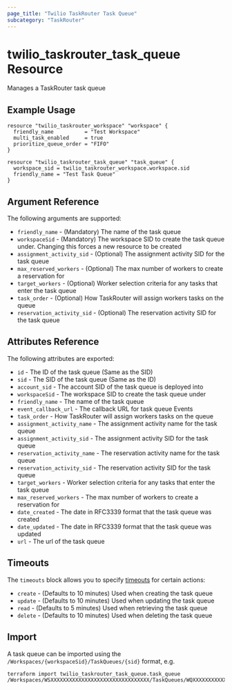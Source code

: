 ```yaml
---
page_title: "Twilio TaskRouter Task Queue"
subcategory: "TaskRouter"
---
```


# twilio_taskrouter_task_queue Resource

Manages a TaskRouter task queue

## Example Usage

```hcl
resource "twilio_taskrouter_workspace" "workspace" {
  friendly_name          = "Test Workspace"
  multi_task_enabled     = true
  prioritize_queue_order = "FIFO"
}

resource "twilio_taskrouter_task_queue" "task_queue" {
  workspace_sid = twilio_taskrouter_workspace.workspace.sid
  friendly_name = "Test Task Queue"
}
```

## Argument Reference

The following arguments are supported:

- `friendly_name` - (Mandatory) The name of the task queue
- `workspaceSid` - (Mandatory) The workspace SID to create the task queue under. Changing this forces a new resource to be created
- `assignment_activity_sid` - (Optional) The assignment activity SID for the task queue
- `max_reserved_workers` - (Optional) The max number of workers to create a reservation for
- `target_workers` - (Optional) Worker selection criteria for any tasks that enter the task queue
- `task_order` - (Optional) How TaskRouter will assign workers tasks on the queue
- `reservation_activity_sid` - (Optional) The reservation activity SID for the task queue

## Attributes Reference

The following attributes are exported:

- `id` - The ID of the task queue (Same as the SID)
- `sid` - The SID of the task queue (Same as the ID)
- `account_sid` - The account SID of the task queue is deployed into
- `workspaceSid` - The workspace SID to create the task queue under
- `friendly_name` - The name of the task queue
- `event_callback_url` - The callback URL for task queue Events
- `task_order` - How TaskRouter will assign workers tasks on the queue
- `assignment_activity_name` - The assignment activity name for the task queue
- `assignment_activity_sid` - The assignment activity SID for the task queue
- `reservation_activity_name` - The reservation activity name for the task queue
- `reservation_activity_sid` - The reservation activity SID for the task queue
- `target_workers` - Worker selection criteria for any tasks that enter the task queue
- `max_reserved_workers` - The max number of workers to create a reservation for
- `date_created` - The date in RFC3339 format that the task queue was created
- `date_updated` - The date in RFC3339 format that the task queue was updated
- `url` - The url of the task queue

## Timeouts

The `timeouts` block allows you to specify [timeouts](https://www.terraform.io/docs/configuration/resources.html#timeouts) for certain actions:

- `create` - (Defaults to 10 minutes) Used when creating the task queue
- `update` - (Defaults to 10 minutes) Used when updating the task queue
- `read` - (Defaults to 5 minutes) Used when retrieving the task queue
- `delete` - (Defaults to 10 minutes) Used when deleting the task queue

## Import

A task queue can be imported using the `/Workspaces/{workspaceSid}/TaskQueues/{sid}` format, e.g.

```shell
terraform import twilio_taskrouter_task_queue.task_queue /Workspaces/WSXXXXXXXXXXXXXXXXXXXXXXXXXXXXXXXX/TaskQueues/WQXXXXXXXXXXXXXXXXXXXXXXXXXXXXXXXX
```

